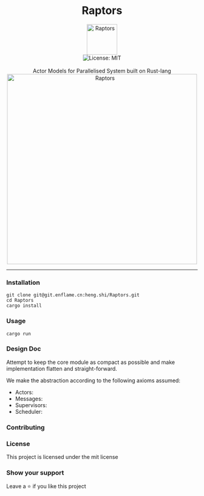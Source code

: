 <div align="center">
<h1 align="center">Raptors</h1>
<img src="placeholder" alt="Raptors" align="center" width="80" height="80">
<br />
<img alt="License: MIT" src="https://img.shields.io/badge/License-MIT-blue.svg" /><br>
<br>
Actor Models for Parallelised System built on Rust-lang
<img src="placeholder" alt="Raptors" width="500" height="500">
</div>

***

### Installation
```
git clone git@git.enflame.cn:heng.shi/Raptors.git
cd Raptors
cargo install
```

### Usage
```
cargo run
```

### Design Doc
Attempt to keep the core module as compact as possible and make implementation flatten and straight-forward.

We make the abstraction according to the following axioms assumed:
* Actors:
* Messages:
* Supervisors:
* Scheduler:

### Contributing

### License
This project is licensed under the mit license
### Show your support
Leave a ⭐ if you like this project

